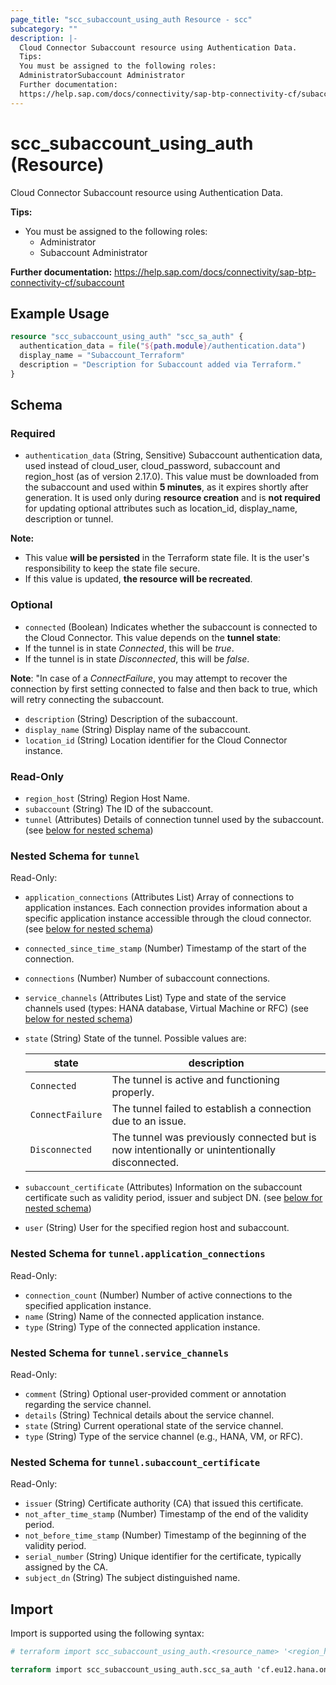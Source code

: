 ```yaml
---
page_title: "scc_subaccount_using_auth Resource - scc"
subcategory: ""
description: |-
  Cloud Connector Subaccount resource using Authentication Data.
  Tips:
  You must be assigned to the following roles:
  AdministratorSubaccount Administrator
  Further documentation:
  https://help.sap.com/docs/connectivity/sap-btp-connectivity-cf/subaccount
---
```


# scc_subaccount_using_auth (Resource)

Cloud Connector Subaccount resource using Authentication Data.
		
__Tips:__
* You must be assigned to the following roles:
	* Administrator
	* Subaccount Administrator

__Further documentation:__
<https://help.sap.com/docs/connectivity/sap-btp-connectivity-cf/subaccount>

## Example Usage

```terraform
resource "scc_subaccount_using_auth" "scc_sa_auth" {
  authentication_data = file("${path.module}/authentication.data")
  display_name = "Subaccount_Terraform"
  description = "Description for Subaccount added via Terraform."
}
```

<!-- schema generated by tfplugindocs -->
## Schema

### Required

- `authentication_data` (String, Sensitive) Subaccount authentication data, used instead of cloud_user, cloud_password, subaccount and region_host (as of version 2.17.0).
This value must be downloaded from the subaccount and used within **5 minutes**, as it expires shortly after generation. It is used only during **resource creation** and 
is **not required** for updating optional attributes such as location_id, display_name, description or tunnel.  

**Note:**  
- This value **will be persisted** in the Terraform state file. It is the user's responsibility to keep the state file secure.  
- If this value is updated, **the resource will be recreated**.

### Optional

- `connected` (Boolean) Indicates whether the subaccount is connected to the Cloud Connector.
This value depends on the **tunnel state**:
- If the tunnel is in state *Connected*, this will be *true*.
- If the tunnel is in state *Disconnected*, this will be *false*.

**Note**:
"In case of a *ConnectFailure*, you may attempt to recover the connection by first setting connected to false 
and then back to true, which will retry connecting the subaccount.
- `description` (String) Description of the subaccount.
- `display_name` (String) Display name of the subaccount.
- `location_id` (String) Location identifier for the Cloud Connector instance.

### Read-Only

- `region_host` (String) Region Host Name.
- `subaccount` (String) The ID of the subaccount.
- `tunnel` (Attributes) Details of connection tunnel used by the subaccount. (see [below for nested schema](#nestedatt--tunnel))

<a id="nestedatt--tunnel"></a>
### Nested Schema for `tunnel`

Read-Only:

- `application_connections` (Attributes List) Array of connections to application instances. Each connection provides information about a specific application instance accessible through the cloud connector. (see [below for nested schema](#nestedatt--tunnel--application_connections))
- `connected_since_time_stamp` (Number) Timestamp of the start of the connection.
- `connections` (Number) Number of subaccount connections.
- `service_channels` (Attributes List) Type and state of the service channels used (types: HANA database, Virtual Machine or RFC) (see [below for nested schema](#nestedatt--tunnel--service_channels))
- `state` (String) State of the tunnel. Possible values are: 

  | state | description | 
  | --- | --- | 
  | `Connected` | The tunnel is active and functioning properly. | 
  | `ConnectFailure` | The tunnel failed to establish a connection due to an issue. | 
  | `Disconnected` | The tunnel was previously connected but is now intentionally or unintentionally disconnected. |
- `subaccount_certificate` (Attributes) Information on the subaccount certificate such as validity period, issuer and subject DN. (see [below for nested schema](#nestedatt--tunnel--subaccount_certificate))
- `user` (String) User for the specified region host and subaccount.

<a id="nestedatt--tunnel--application_connections"></a>
### Nested Schema for `tunnel.application_connections`

Read-Only:

- `connection_count` (Number) Number of active connections to the specified application instance.
- `name` (String) Name of the connected application instance.
- `type` (String) Type of the connected application instance.


<a id="nestedatt--tunnel--service_channels"></a>
### Nested Schema for `tunnel.service_channels`

Read-Only:

- `comment` (String) Optional user-provided comment or annotation regarding the service channel.
- `details` (String) Technical details about the service channel.
- `state` (String) Current operational state of the service channel.
- `type` (String) Type of the service channel (e.g., HANA, VM, or RFC).


<a id="nestedatt--tunnel--subaccount_certificate"></a>
### Nested Schema for `tunnel.subaccount_certificate`

Read-Only:

- `issuer` (String) Certificate authority (CA) that issued this certificate.
- `not_after_time_stamp` (Number) Timestamp of the end of the validity period.
- `not_before_time_stamp` (Number) Timestamp of the beginning of the validity period.
- `serial_number` (String) Unique identifier for the certificate, typically assigned by the CA.
- `subject_dn` (String) The subject distinguished name.

## Import

Import is supported using the following syntax:

```terraform
# terraform import scc_subaccount_using_auth.<resource_name> '<region_host>,<subaccount>'

terraform import scc_subaccount_using_auth.scc_sa_auth 'cf.eu12.hana.ondemand.com,12345678-90ab-cdef-1234-567890abcdef'
```
